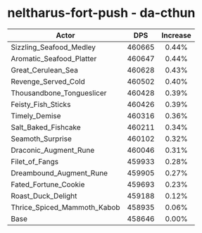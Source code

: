# neltharus-fort-push - da-cthun
| Actor | DPS | Increase |
|---|:---:|:---:|
|Sizzling_Seafood_Medley|460665|0.44%|
|Aromatic_Seafood_Platter|460647|0.44%|
|Great_Cerulean_Sea|460628|0.43%|
|Revenge_Served_Cold|460502|0.40%|
|Thousandbone_Tongueslicer|460428|0.39%|
|Feisty_Fish_Sticks|460426|0.39%|
|Timely_Demise|460316|0.36%|
|Salt_Baked_Fishcake|460211|0.34%|
|Seamoth_Surprise|460102|0.32%|
|Draconic_Augment_Rune|460046|0.31%|
|Filet_of_Fangs|459933|0.28%|
|Dreambound_Augment_Rune|459905|0.27%|
|Fated_Fortune_Cookie|459693|0.23%|
|Roast_Duck_Delight|459188|0.12%|
|Thrice_Spiced_Mammoth_Kabob|458935|0.06%|
|Base|458646|0.00%|
